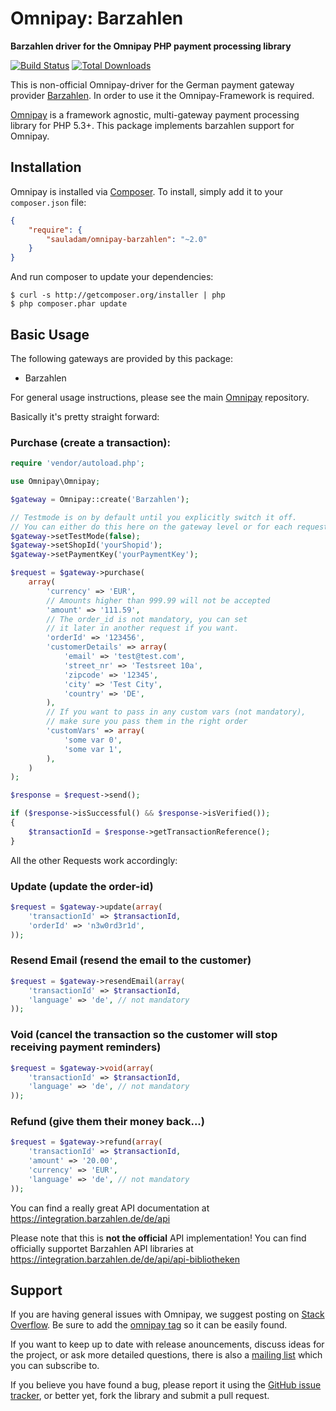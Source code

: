 # Omnipay: Barzahlen

**Barzahlen driver for the Omnipay PHP payment processing library**

[![Build Status](https://travis-ci.org/sauladam/omnipay-barzahlen.svg?branch=master)](https://travis-ci.org/sauladam/omnipay-barzahlen)
[![Total Downloads](https://poser.pugx.org/sauladam/omnipay-barzahlen/downloads.png)](https://packagist.org/packages/sauladam/omnipay-barzahlen)

This is non-official Omnipay-driver for the German payment gateway provider [Barzahlen](https://www.barzahlen.de/).
In order to use it the Omnipay-Framework is required.

[Omnipay](https://github.com/omnipay/omnipay) is a framework agnostic, multi-gateway payment
processing library for PHP 5.3+. This package implements barzahlen support for Omnipay.

## Installation

Omnipay is installed via [Composer](http://getcomposer.org/). To install, simply add it
to your `composer.json` file:

```json
{
    "require": {
        "sauladam/omnipay-barzahlen": "~2.0"
    }
}
```

And run composer to update your dependencies:

    $ curl -s http://getcomposer.org/installer | php
    $ php composer.phar update

## Basic Usage

The following gateways are provided by this package:

* Barzahlen

For general usage instructions, please see the main [Omnipay](https://github.com/omnipay/omnipay)
repository.

Basically it's pretty straight forward:

### Purchase (create a transaction):

```php
require 'vendor/autoload.php';

use Omnipay\Omnipay;

$gateway = Omnipay::create('Barzahlen');

// Testmode is on by default until you explicitly switch it off.
// You can either do this here on the gateway level or for each request.
$gateway->setTestMode(false);
$gateway->setShopId('yourShopid');
$gateway->setPaymentKey('yourPaymentKey');

$request = $gateway->purchase(
	array(
		'currency' => 'EUR',
		// Amounts higher than 999.99 will not be accepted
		'amount' => '111.59',
		// The order_id is not mandatory, you can set
		// it later in another request if you want.
		'orderId' => '123456', 
		'customerDetails' => array(
			'email' => 'test@test.com',
			'street_nr' => 'Testsreet 10a',
			'zipcode' => '12345',
			'city' => 'Test City',
			'country' => 'DE',
		),
		// If you want to pass in any custom vars (not mandatory),
        // make sure you pass them in the right order
		'customVars' => array(
			'some var 0',
			'some var 1',
		),
	)
);

$response = $request->send();

if ($response->isSuccessful() && $response->isVerified());
{
	$transactionId = $response->getTransactionReference();
}
```

All the other Requests work accordingly:

### Update (update the order-id)

```php
$request = $gateway->update(array(
	'transactionId' => $transactionId,
	'orderId' => 'n3w0rd3r1d',
));
```

### Resend Email (resend the email to the customer)

```php
$request = $gateway->resendEmail(array(
	'transactionId' => $transactionId,
	'language' => 'de', // not mandatory
));
```

### Void (cancel the transaction so the customer will stop receiving payment reminders)

```php
$request = $gateway->void(array(
	'transactionId' => $transactionId,
	'language' => 'de', // not mandatory
));
```

### Refund (give them their money back...)

```php
$request = $gateway->refund(array(
	'transactionId' => $transactionId,
	'amount' => '20.00',
	'currency' => 'EUR',
	'language' => 'de', // not mandatory
));
```

You can find a really great API documentation at https://integration.barzahlen.de/de/api

Please note that this is **not the official** API implementation! You can find officially supportet Barzahlen API libraries at https://integration.barzahlen.de/de/api/api-bibliotheken

## Support

If you are having general issues with Omnipay, we suggest posting on
[Stack Overflow](http://stackoverflow.com/). Be sure to add the
[omnipay tag](http://stackoverflow.com/questions/tagged/omnipay) so it can be easily found.

If you want to keep up to date with release anouncements, discuss ideas for the project,
or ask more detailed questions, there is also a [mailing list](https://groups.google.com/forum/#!forum/omnipay) which
you can subscribe to.

If you believe you have found a bug, please report it using the [GitHub issue tracker](https://github.com/sauladam/omnipay-barzahlen/issues),
or better yet, fork the library and submit a pull request.
